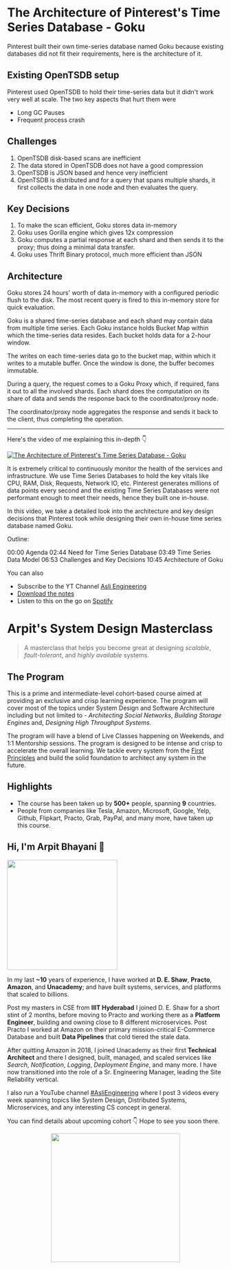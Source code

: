 The Architecture of Pinterest's Time Series Database - Goku
===


Pinterest built their own time-series database named Goku because existing databases did not fit their requirements, here is the architecture of it.

## Existing OpenTSDB setup

Pinterest used OpenTSDB to hold their time-series data but it didn't work very well at scale. The two key aspects that hurt them were

- Long GC Pauses
- Frequent process crash

## Challenges

1. OpenTSDB disk-based scans are inefficient
2. The data stored in OpenTSDB does not have a good compression
3. OpenTSDB is JSON based and hence very inefficient
4. OpenTSDB is distributed and for a query that spans multiple shards, it first collects the data in one node and then evaluates the query.

## Key Decisions

1. To make the scan efficient, Goku stores data in-memory
2. Goku uses Gorilla engine which gives 12x compression
3. Goku computes a partial response at each shard and then sends it to the proxy; thus doing a minimal data transfer.
4. Goku uses Thrift Binary protocol, much more efficient than JSON

## Architecture

Goku stores 24 hours' worth of data in-memory with a configured periodic flush to the disk. The most recent query is fired to this in-memory store for quick evaluation.

Goku is a shared time-series database and each shard may contain data from multiple time series. Each Goku instance holds Bucket Map within which the time-series data resides. Each bucket holds data for a 2-hour window.

The writes on each time-series data go to the bucket map, within which it writes to a mutable buffer. Once the window is done, the buffer becomes immutable.

During a query, the request comes to a Goku Proxy which, if required, fans it out to all the involved shards. Each shard does the computation on its share of data and sends the response back to the coordinator/proxy node.

The coordinator/proxy node aggregates the response and sends it back to the client, thus completing the operation.
<hr />


<p>Here's the video of me explaining this in-depth 👇‍</p>

[![The Architecture of Pinterest's Time Series Database - Goku](https://i.ytimg.com/vi/tZPTpa3JcKA/mqdefault.jpg)](https://www.youtube.com/watch?v=tZPTpa3JcKA)

It is extremely critical to continuously monitor the health of the services and infrastructure. We use Time Series Databases to hold the key vitals like CPU, RAM, Disk, Requests, Network IO, etc. Pinterest generates millions of data points every second and the existing Time Series Databases were not performant enough to meet their needs, hence they built one in-house.

In this video, we take a detailed look into the architecture and key design decisions that Pinterest took while designing their own in-house time series database named Goku.

Outline:

00:00 Agenda
02:44 Need for Time Series Database
03:49 Time Series Data Model
06:53 Challenges and Key Decisions
10:45 Architecture of Goku

You can also
 - Subscribe to the YT Channel [Asli Engineering](https://youtube.com/c/ArpitBhayani)
 - [Download the notes](https://drive.google.com/file/d/1AqR4FuiCZbjuHl5v5H4cVFi8CPJwcFWX/view?usp=sharing)
 - Listen to this on the go on [Spotify](https://open.spotify.com/show/7qMoamm2iZQrsPVm6IQLoD)

# Arpit's System Design Masterclass

> A masterclass that helps you become great at designing _scalable_, _fault-tolerant_, and _highly available_ systems.

## The Program

This is a prime and intermediate-level cohort-based course aimed at providing an exclusive and crisp learning experience. The program will cover most of the topics under System Design and Software Architecture including but not limited to - _Architecting Social Networks_, _Building Storage Engines_ and, _Designing High Throughput Systems_.

The program will have a blend of Live Classes happening on Weekends, and 1:1 Mentorship sessions. The program is designed to be intense and crisp to accelerate the overall learning. We tackle every system from the [First Principles](https://en.wikipedia.org/wiki/First_principle) and build the solid foundation to architect any system in the future.


## Highlights

 - The course has been taken up by __500+__ people, spanning __9__ countries.
 - People from companies like Tesla, Amazon, Microsoft, Google, Yelp, Github, Flipkart, Practo, Grab, PayPal, and many more, have taken up this course.


## Hi, I'm Arpit Bhayani 👋

<img width="256px" src="https://arpitbhayani.me/static/img/arpit.jpg" />

In my last **~10** years of experience, I have worked at **D. E. Shaw**, **Practo**, **Amazon**, and **Unacademy**; and have built systems, services, and platforms that scaled to billions.

Post my masters in CSE from **IIIT Hyderabad** I joined D. E. Shaw for a short stint of 2 months, before moving to Practo and working there as a **Platform Engineer**, building and owning close to 8 different microservices. Post Practo I worked at Amazon on their primary mission-critical E-Commerce Database and built **Data Pipelines** that cold tiered the stale data.

After quitting Amazon in 2018, I joined Unacademy as their first **Technical Architect** and there I designed, built, managed, and scaled services like _Search_, _Notification_, _Logging_, _Deployment Engine_, and many more. I have now transitioned into the role of a Sr. Engineering Manager, leading the Site Reliability vertical.

I also run a YouTube channel [#AsliEngineering](https://www.youtube.com/c/ArpitBhayani) where I post 3 videos every week spanning topics like System Design, Distributed Systems, Microservices, and any interesting CS concept in general.

You can find details about upcoming cohort 👇‍ Hope to see you soon there.

<center>
<a target="_blank" href="https://arpitbhayani.me/masterclass">
<img src="https://user-images.githubusercontent.com/4745789/137859181-d4499cf4-ce65-4466-8b88-a078ece0f081.PNG" width="300px" />
</a>
</center>